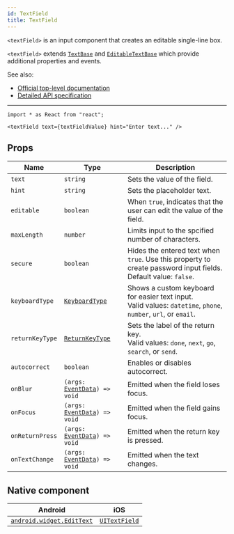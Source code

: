 ```yaml
---
id: TextField
title: TextField
---
```

<!-- contributors: [shirakaba, MisterBrownRSA, rigor789, TheOriginalJosh, eddyverbruggen, ikoevska] -->

`<textField>` is an input component that creates an editable single-line box.

`<textField>` extends [`TextBase`](https://docs.nativescript.org/api-reference/classes/_ui_text_base_.textbase) and [`EditableTextBase`](https://docs.nativescript.org/api-reference/classes/_ui_editor_text_base_.editabletextbase) which provide additional properties and events.

See also:

* [Official top-level documentation](https://docs.nativescript.org/ui/components/text-field)
* [Detailed API specification](https://docs.nativescript.org/api-reference/modules/_ui_text_field_)

---

<!-- TODO: explain that setState must be performed (e.g. on blur) to sync native text value with that of React state. -->

```tsx
import * as React from "react";

<textField text={textFieldValue} hint="Enter text..." />
```

<!-- [> screenshots for=TextField <] -->

## Props

| Name | Type | Description |
|------|------|-------------|
| `text` | `string` | Sets the value of the field.
| `hint` | `string` | Sets the placeholder text.
| `editable` | `boolean` | When `true`, indicates that the user can edit the value of the field.
| `maxLength` | `number` | Limits input to the spcified number of characters.
| `secure` | `boolean` | Hides the entered text when `true`. Use this property to create password input fields.<br/>Default value: `false`.
| `keyboardType` | [`KeyboardType`](https://docs.nativescript.org/api-reference/modules/__nativescript_core_#keyboardtype) | Shows a custom keyboard for easier text input.<br/>Valid values: `datetime`, `phone`, `number`, `url`, or `email`.
| `returnKeyType` | [`ReturnKeyType`](https://docs.nativescript.org/api-reference/modules/__nativescript_core_#returnkeytype) | Sets the label of the return key.<br/>Valid values: `done`, `next`, `go`, `search`, or `send`.
| `autocorrect` | `boolean` | Enables or disables autocorrect.
| `onBlur` | `(args: `[`EventData`](https://docs.nativescript.org/api-reference/interfaces/__nativescript_core_.eventdata)`) => void` | Emitted when the field loses focus.
| `onFocus` | `(args: `[`EventData`](https://docs.nativescript.org/api-reference/interfaces/__nativescript_core_.eventdata)`) => void` | Emitted when the field gains focus.
| `onReturnPress` | `(args: `[`EventData`](https://docs.nativescript.org/api-reference/interfaces/__nativescript_core_.eventdata)`) => void` | Emitted when the return key is pressed.
| `onTextChange` | `(args: `[`EventData`](https://docs.nativescript.org/api-reference/interfaces/__nativescript_core_.eventdata)`) => void` | Emitted when the text changes.

## Native component

| Android | iOS |
|---------|-----|
| [`android.widget.EditText`](https://developer.android.com/reference/android/widget/EditText.html) | [`UITextField`](https://developer.apple.com/documentation/uikit/uitextfield)
